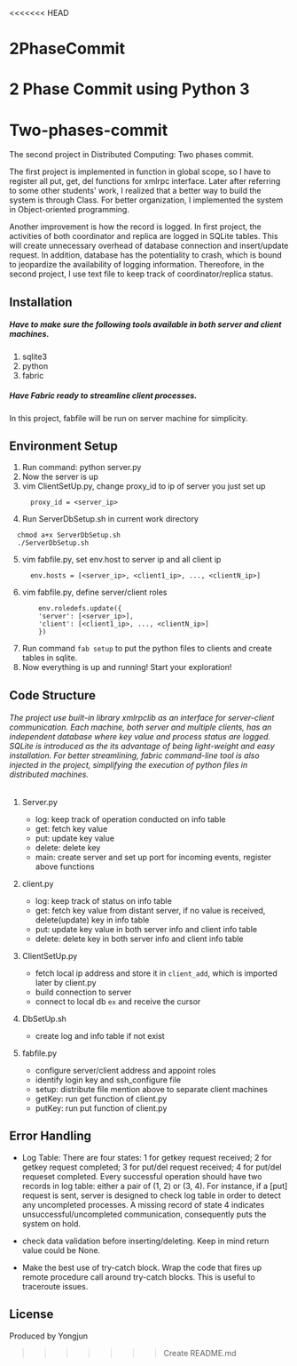 <<<<<<< HEAD
# 2PhaseCommit
2 Phase Commit using Python 3
=======
# Two-phases-commit

The second project in Distributed Computing: Two phases commit.

The first project is implemented in function in global scope, so I have to register all put, get, del functions for xmlrpc interface. 
Later after referring to some other students' work, I realized that a better way to build the system is through Class. For better organization,
I implemented the system in Object-oriented programming. 

Another improvement is how the record is logged. In first project, the activities of both coordinator and replica are logged in SQLite tables.
This will create unnecessary overhead of database connection and insert/update request. In addition, database has the potentiality to crash,
which is bound to jeopardize the availability of logging information. Thereofore, in the second project, I use text file to keep track of coordinator/replica status.

## Installation
##### Have to make sure the following tools available in both server and client machines. 

1. sqlite3
2. python
3. fabric

##### Have Fabric ready to streamline client processes. 
In this project, fabfile will be run on server machine for simplicity. 


## Environment Setup

1. Run command: python server.py
2. Now the server is up
3. vim ClientSetUp.py, change proxy_id to ip of server you just set up  
    ```
      proxy_id = <server_ip>
    ```
4. Run ServerDbSetup.sh in current work directory
  ```
    chmod a+x ServerDbSetup.sh
    ./ServerDbSetup.sh
  ```
5. vim fabfile.py, set env.host to server ip and all client ip
    ```
      env.hosts = [<server_ip>, <client1_ip>, ..., <clientN_ip>] 
    ```
6. vim fabfile.py, define server/client roles
   ```
       env.roledefs.update({
       'server': [<server_ip>],
       'client': [<client1_ip>, ..., <clientN_ip>]
       }) 
    ```
7. Run command `fab setup` to put the python files to clients and create tables in sqlite.
8. Now everything is up and running! Start your exploration!

## Code Structure

###### The project use built-in library xmlrpclib as an interface for server-client communication. Each machine, both server and multiple clients, has an independent database where key value and process status are logged. SQLite is introduced as the its advantage of being light-weight and easy installation. For better streamlining, fabric command-line tool is also injected in the project, simplifying the execution of python files in distributed machines.

1. Server.py
   - log: keep track of operation conducted on info table
   - get: fetch key value
   - put: update key value
   - delete: delete key 
   - main: create server and set up port for incoming events, register above functions
   
2. client.py
   - log: keep track of status on info table
   - get: fetch key value from distant server, if no value is received, delete(update) key in info table
   - put: update key value in both server info and client info table
   - delete: delete key in both server info and client info table

3. ClientSetUp.py
   - fetch local ip address and store it in `client_add`, which is imported later by client.py
   - build connection to server 
   - connect to local db `ex` and receive the cursor

4. DbSetUp.sh
   - create log and info table if not exist

5. fabfile.py
   - configure server/client address and appoint roles
   - identify login key and ssh_configure file
   - setup: distribute file mention above to separate client machines
   - getKey: run get function of client.py
   - putKey: run put function of client.py
   
## Error Handling
   - Log Table:
     There are four states: 1 for getkey request received; 2 for getkey request completed; 3 for put/del request received; 4         for put/del requeset completed. Every successful operation should have two records in log table: either a pair of (1, 2) or      (3, 4). For instance, if a [put] request is sent, server is designed to check log table in order to detect any uncompleted      processes. A missing record of state 4 indicates unsuccessful/uncompleted communication, consequently puts the system           on hold.

   - check data validation before inserting/deleting. Keep in mind return value could be None.
   - Make the best use of try-catch block. Wrap the code that fires up remote procedure call around try-catch blocks. This is useful to traceroute issues.


## License

Produced by Yongjun


>>>>>>> Create README.md
